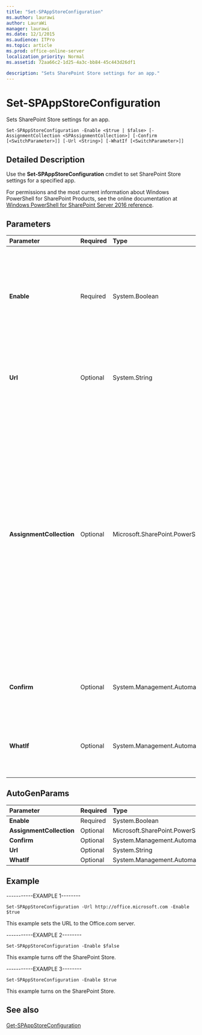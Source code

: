```yaml
---
title: "Set-SPAppStoreConfiguration"
ms.author: laurawi
author: LauraWi
manager: laurawi
ms.date: 12/1/2015
ms.audience: ITPro
ms.topic: article
ms.prod: office-online-server
localization_priority: Normal
ms.assetid: 72aa66c2-1d25-4a3c-bb84-45c443d26df1

description: "Sets SharePoint Store settings for an app."
---
```


# Set-SPAppStoreConfiguration

Sets SharePoint Store settings for an app.
  
```
Set-SPAppStoreConfiguration -Enable <$true | $false> [-AssignmentCollection <SPAssignmentCollection>] [-Confirm [<SwitchParameter>]] [-Url <String>] [-WhatIf [<SwitchParameter>]]
```

## Detailed Description

Use the **Set-SPAppStoreConfiguration** cmdlet to set SharePoint Store settings for a specified app. 
  
For permissions and the most current information about Windows PowerShell for SharePoint Products, see the online documentation at [Windows PowerShell for SharePoint Server 2016 reference](https://go.microsoft.com/fwlink/p/?LinkId=671715).
  
## Parameters

|**Parameter**|**Required**|**Type**|**Description**|
|:-----|:-----|:-----|:-----|
|**Enable** <br/> |Required  <br/> |System.Boolean  <br/> |Specifies whether the Office Store services lets third- party add-ins to be found or downloaded.  <br/> This is intended for administrators to disable discovery and downloads of third-party add-ins on their SharePoint tenants and site collections.  <br/> The valid values are **True** and **False**.  <br/> The default value is **False**.  <br/> |
|**Url** <br/> |Optional  <br/> |System.String  <br/> |Specifies the URL of the app for which to set SharePoint Store settings.  <br/> > [!NOTE]> The SharePoint store value should not be changed unless instructed by a Microsoft representative.           |
|**AssignmentCollection** <br/> |Optional  <br/> |Microsoft.SharePoint.PowerShell.SPAssignmentCollection  <br/> |Manages objects for the purpose of proper disposal. Use of objects, such as **SPWeb** or **SPSite**, can use large amounts of memory and use of these objects in Windows PowerShell scripts requires proper memory management. Using the **SPAssignment** object, you can assign objects to a variable and dispose of the objects after they are needed to free up memory. When **SPWeb**, **SPSite**, or **SPSiteAdministration** objects are used, the objects are automatically disposed of if an assignment collection or the **Global** parameter is not used.  <br/> > [!NOTE]> When the **Global** parameter is used, all objects are contained in the global store. If objects are not immediately used, or disposed of by using the **Stop-SPAssignment** command, an out-of-memory scenario can occur.           |
|**Confirm** <br/> |Optional  <br/> |System.Management.Automation.SwitchParameter  <br/> |Prompts you for confirmation before executing the command. For more information, type the following command: **get-help about_commonparameters** <br/> |
|**WhatIf** <br/> |Optional  <br/> |System.Management.Automation.SwitchParameter  <br/> |Displays a message that describes the effect of the command instead of executing the command. For more information, type the following command: **get-help about_commonparameters** <br/> |
   
## AutoGenParams

|**Parameter**|**Required**|**Type**|**Description**|
|:-----|:-----|:-----|:-----|
|**Enable** <br/> |Required  <br/> |System.Boolean  <br/> ||
|**AssignmentCollection** <br/> |Optional  <br/> |Microsoft.SharePoint.PowerShell.SPAssignmentCollection  <br/> ||
|**Confirm** <br/> |Optional  <br/> |System.Management.Automation.SwitchParameter  <br/> ||
|**Url** <br/> |Optional  <br/> |System.String  <br/> ||
|**WhatIf** <br/> |Optional  <br/> |System.Management.Automation.SwitchParameter  <br/> ||
   
## Example

-----------EXAMPLE 1--------
  
```
Set-SPAppStoreConfiguration -Url http://office.microsoft.com -Enable $true
```

This example sets the URL to the Office.com server.
  
-----------EXAMPLE 2--------
  
```
Set-SPAppStoreConfiguration -Enable $false
```

This example turns off the SharePoint Store.
  
-----------EXAMPLE 3--------
  
```
Set-SPAppStoreConfiguration -Enable $true
```

This example turns on the SharePoint Store.
  
## See also

#### 

[Get-SPAppStoreConfiguration](get-spappstoreconfiguration.md)

